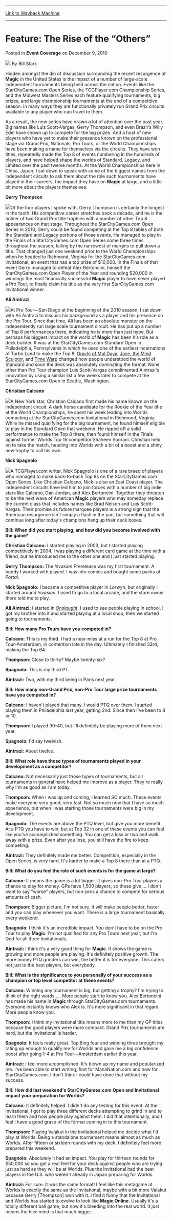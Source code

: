 
---
[Link to Wayback Machine](https://web.archive.org/web/20160927132202/http://magic.wizards.com/en/articles/archive/event-coverage/feature-rise-%E2%80%9Cothers%E2%80%9D-2010-12-09)

[_metadata_:author]:- "Bill Stark"
[_metadata_:description]:- "Hidden amongst the din of discussion surrounding the recent resurgence of Magic in the United States is the impact of a number of large-scale independent tournaments being held across the nation. Events like the StarCityGames.com Open Series, the TCGPlayer.com Championship Series, and the Midwest Masters Series each feature qualifying tournaments, big prizes, and large championship tournaments at the end of a competitive season. In many ways they are functionally privately run Grand Prix circuits available to any player who can travel to them."
[_metadata_:generator]:- "Drupal 7 (http://drupal.org)"
[_metadata_:node]:- "520791"
[_metadata_:publish_date]:- "2010-12-09"
[_metadata_:source]:- "div-main-content"
[_metadata_:title]:- "Feature: The Rise of the “Others”"
[_metadata_:wayback_capture_timestamp]:- "2016-09-27 13:22:02"
[_metadata_:wayback_raw_url]:- "https://web.archive.org/web/20160927132202id_/http://magic.wizards.com/en/articles/archive/event-coverage/feature-rise-%E2%80%9Cothers%E2%80%9D-2010-12-09"
[_metadata_:wayback_url]:- "http://magic.wizards.com/en/articles/archive/event-coverage/feature-rise-%E2%80%9Cothers%E2%80%9D-2010-12-09"
---


Feature: The Rise of the “Others”
=================================



 Posted in **Event Coverage**
 on December 9, 2010 






![](https://media.magic.wizards.com/styles/auth_small/public/images/person/authorpic_BillStark.jpg)
By Bill Stark











Hidden amongst the din of discussion surrounding the recent resurgence of ****Magic**** in the United States is the impact of a number of large-scale independent tournaments being held across the nation. Events like the StarCityGames.com Open Series, the TCGPlayer.com Championship Series, and the Midwest Masters Series each feature qualifying tournaments, big prizes, and large championship tournaments at the end of a competitive season. In many ways they are functionally privately run Grand Prix circuits available to any player who can travel to them.

As a result, the new series have drawn a lot of attention over the past year. Big names like Luis Scott-Vargas, Gerry Thompson, and even Brazil's Willy Edel have shown up to compete for the big prizes. And a host of new players who have yet to make their presence known on the professional stage via Grand Prix, Nationals, Pro Tours, or the World Championships have been making a name for themselves via the circuits. They have won titles, repeatedly made the Top 8 of events numbering in the hundreds of players, and have helped shape the worlds of Standard, Legacy, and Limited over the past twelve months. At the World Championships here in Chiba, Japan, I sat down to speak with some of the biggest names from the independent circuits to ask them about the role such tournaments have played in their careers, the impact they have on ****Magic**** at large, and a little bit more about the players themselves.

**Gerry Thompson**

![](https://media.magic.wizards.com/image_legacy_migration/mtg/images/daily/events/worlds10/Gerry%20Thompson.jpg)Of the four players I spoke with, Gerry Thompson is certainly the longest in the tooth. His competitive career stretches back a decade, and he is the holder of two Grand Prix title trophies with a number of other Top 8 appearances on that stage. Throughout the StarCityGames.com Open Series in 2010, Gerry could be found competing at the Top 8 tables of both the Standard and Legacy portions of those events. He managed to play in the Finals of a StarCityGames.com Open Series some three times throughout the season, failing by the narrowest of margins to pull down a title. That changed just one weekend prior to the World Championships when he headed to Richmond, Virginia for the StarCityGames.com Invitational, an event that had a top prize of $10,000. In the Finals of that event Gerry managed to defeat Alex Bertoncini, himself the StarCityGames.com Open Player of the Year and rounding $20,000 in winnings the most financially successful ****Magic**** player to have never played a Pro Tour, to finally claim his title as the very first StarCityGames.com Invitational winner.

**Ali Aintrazi**

![](https://media.magic.wizards.com/image_legacy_migration/mtg/images/daily/events/worlds10/Ali%20Aintrazi.jpg)At Pro Tour—San Diego at the beginning of the 2010 season, I sat down with Ali Aintrazi to discuss his background as a player and his presence on the Pro Tour. Since that time, Ali has been an absolute monster on the independently run large scale tournament circuit. He has put up a number of Top 8 performances there, indicating he is more than just hype. But perhaps his biggest impact on the world of ****Magic**** has been his role as a deck builder. It was at the StarCityGames.com Standard Open in Philadelphia, Pennsylvania in which he used one of the earliest incarnations of Turbo Land to make the Top 8. [Oracle of Mul Daya](http://gatherer.wizards.com/Pages/Card/Details.aspx?name=Oracle+of+Mul+Daya), [Jace, the Mind Sculptor](http://gatherer.wizards.com/Pages/Card/Details.aspx?name=Jace%2C+the+Mind+Sculptor), and [Time Warp](http://gatherer.wizards.com/Pages/Card/Details.aspx?name=Time+Warp) changed how people understood the world of Standard and soon the deck was absolutely dominating the format. None other than Pro Tour champion Luis Scott-Vargas complimented Aintrazi's innovation by using a similar list a few weeks later to compete at the StarCityGames.com Open in Seattle, Washington.

**Christian Calcano**

![](https://media.magic.wizards.com/image_legacy_migration/mtg/images/daily/events/worlds10/Christian%20Calcano.jpg)A New York star, Christian Calcano first made his name known on the independent circuit. A dark horse candidate for the Rookie of the Year title at the World Championships, he spent his week leading into Worlds competing at the StarCityGames.com Invitational in Richmond, Virginia. While he missed qualifying for the big tournament, he found himself eligible to play in the Standard Open that weekend. He ripped off a solid performance to make the Top 8 there, then found himself in the Finals against former Worlds Top 16 competitor Shaheen Soorani. Christian held on to take the match, heading into Worlds with a bit of a boost and a shiny new trophy to call his own.

**Nick Spagnolo**

![](https://media.magic.wizards.com/image_legacy_migration/mtg/images/daily/events/worlds10/Nick%20Spagnolo.jpg)A TCGPlayer.com writer, Nick Spagnolo is one of a rare breed of players who managed to make back-to-back Top 8s on the StarCityGames.com Open Series. Like Christian Calcano, Nick is also an East Coast player. The independent circuits have led him to join forces with a number of big indie stars like Calcano, Dan Jordan, and Alex Bertoncini. Together they threaten to be the next wave of American ****Magic**** players who may someday replace the current class that includes names like Brad Nelson and Luis Scott-Vargas. Their promise as future marquee players is a strong sign that the American resurgence isn't simply a flash in the pan, but something that will continue long after today's champions hang up their deck boxes.

**Bill: When did you start playing, and how did you become involved with the game?**

**Christian Calcano:** I started playing in 2003, but I started playing competitively in 2004. I was playing a different card game at the time with a friend, but he introduced me to the other one and I just started playing.

**Gerry Thompson:** The *Invasion* Prerelease was my first tournament. A buddy I worked with played. I was into comics and bought some packs of *Portal*.

**Nick Spagnolo:** I became a competitive player in *Lorwyn*, but originally I started around *Invasion*. I used to go to a local arcade, and the store owner there told me to play.

**Ali Aintrazi:** I started in *[Onslaught](http://gatherer.wizards.com/Pages/Card/Details.aspx?name=Onslaught)*. I used to see people playing in school. I got my brother into it and started playing at a local shop, then we started going to tournaments.

**Bill: How many Pro Tours have you competed in?**

**Calcano:** This is my third. I had a near-miss at a run for the Top 8 at Pro Tour-Amsterdam, in contention late in the day. Ultimately I finished 33rd, making the Top 64.

**Thompson:** Close to thirty? Maybe twenty-six?

**Spagnolo:** This is my third PT.

**Aintrazi:** Two, with my third being in Paris next year.

**Bill: How many non–Grand Prix, non–Pro Tour large prize tournaments have you competed in?**

**Calcano:** I haven't played that many. I would PTQ over them. I started playing them in Philadelphia last year, getting 2nd. Since then I've been to 8 or 10.

**Thompson:** I played 30-40, but I'll definitely be playing more of them next year.

**Spagnolo:** I'd say twelvish.

**Aintrazi:** About twelve.

**Bill: What role have those types of tournaments played in your development as a competitor?**

**Calcano:** Not necessarily just those types of tournaments, but all tournaments in general have helped me improve as a player. They're really why I'm as good as I am today.

**Thompson:** When I was up and coming, I learned SO much. These events make everyone very good, very fast. Not so much now that I have so much experience, but when I was starting those tournaments were big in my development.

**Spagnolo:** The events are above the PTQ level, but give you more benefit. At a PTQ you have to win, but at Top 32 in one of these events you can feel like you've accomplished something. You can get a loss or two and walk away with a prize. Even after you lose, you still have the fire to keep competing.

**Aintrazi:** They definitely made me better. Competition, especially in the Open Series, is very hard. It's harder to make a Top 8 there than at a PTQ.

**Bill: What do you feel the role of such events is for the game at large?**

**Calcano:** It means the game is a lot bigger. It gives non–Pro Tour players a chance to play for money. GPs have 1,500 players, so these give ... I don't want to say "worse" players, but non-pros a chance to compete for serious amounts of cash.

**Thompson:** Bigger picture, I'm not sure. It will make people better, faster and you can play whenever you want. There is a large tournament basically every weekend.

**Spagnolo:** I think it's an incredible impact. You don't have to be on the Pro Tour to play ****Magic****. I'm not qualified for any Pro Tours next year, but I'm Qed for all three Invitationals.

**Aintrazi:** I think it's a very good thing for ****Magic****. It shows the game is growing and more people are playing. It's definitely positive growth. The more money PTQ grinders can win, the better it is for everyone. This caters not just to the best players, but everybody.

**Bill: What is the significance to you personally of your success as a champion or top level competitor at these events?**

**Calcano:** Winning any tournament is big, but getting a trophy? I'm trying to think of the right words .... More people start to know you. Alex Bertoncini has made his name in ****Magic**** through StarCityGames.com tournaments. Everyone instantly knows who Alex is. It's more significant in that regard. More people know you.

**Thompson:** I think my Invitational title means more to me than my GP titles because the good players were more compact. Grand Prix tournaments are hard, but the Invitational is harder.

**Spagnolo:** It feels really great. Top 8ing four and winning three brought my rating up enough to qualify me for Worlds and gave me a big confidence boost after going 1-4 at Pro Tour—Amsterdam earlier this year.

**Aintrazi:** I feel more accomplished. It's blown up my name and popularized me. I've been able to start writing, first for ManaNation.com and now for StarCityGames.com. I don't think I could have done that without my success.

**Bill: How did last weekend's StarCityGames.com Open and Invitational impact your preparation for Worlds?**

**Calcano:** It definitely helped. I didn't do any testing for this event. At the Invitational, I got to play three different decks attempting to grind in and to learn them and how people play against them. I did that intentionally, and I feel I have a good grasp of the format coming in to this tournament.

**Thompson:** Playing Valakut in the Invitational helped me decide what I'd play at Worlds. Being a standalone tournament means almost as much as Worlds. After fifteen or sixteen rounds with my deck, I definitely feel more prepared this weekend.

**Spagnolo:** Absolutely it had an impact. You play for thirteen rounds for $50,000 so you get a real feel for your deck against people who are trying just as hard as they will be at Worlds. Plus the Invitational had the best players in the U.S. who weren't already in Japan preparing for Worlds.

**Aintrazi:** For sure. It was the same format! I feel like this metagame at Worlds is exactly the same as the Invitational, maybe with a bit more Valakut because Gerry [Thompson] won with it. I find it funny that the Invitational and Worlds has started to evolve to look like ****Magic** Online**. Usually it's a totally different ball game, but now it's bleeding into the real world. It just means the hive mind is that much bigger...







